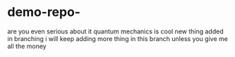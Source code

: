 # demo-repo-
are you even serious about it 
quantum mechanics is cool
new thing added in branching 
i will keep adding more thing in this branch unless you give me all the money

